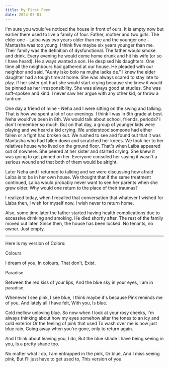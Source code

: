 ```yaml
---
title: My First Poem
date: 2024-05-01
---
```


I'm sure you would've noticed the house in front of ours. It is empty now but earlier there used to live a family of four. Father, mother and two girls. The elder one - Laiba was two years older than me and the younger one - Mantasha was too young. I think five maybe six years younger than me. Their family was the definition of dysfunctional. The father would smoke and drink. Every evening he would come home drunk and hit his wife (or so I have heard). He always wanted a son. He despised his daughters. One time all the neighbours had gathered at our house. He pleaded with our neighbor and said, "Aunty isko bolo na mujhe ladka de." I knew the elder daughter had a tough time at home. She was always scared to stay late to play. If her sister got hurt she would start crying because she knew it would be pinned as her irresponsibility. She was always good at studies. She was soft-spoken and kind. I never saw her argue with any other kid, or throw a tantrum. 

One day a friend of mine - Neha and I were sitting on the swing and talking. That is how we spent a lot of our evenings. I think I was in 6th grade at best. Neha would've been in 8th. We would talk about school, friends, periods? I don't remember so much. But on that day, a group of younger kids were playing and we heard a kid crying. We understood someone had either fallen or a fight had broken out. We rushed to see and found out that it was Mantasha who had fallen down and scratched her knees. We took her to her relatives house who lived on the ground floor. That's when Laiba appeared out of nowhere. She peered at her sister and started crying. She knew it was going to get pinned on her. Everyone consoled her saying it wasn't a serious wound and that both of them would be alright. 

Later Neha and I returned to talking and we were discussing how afraid Laiba is to be in her own house. We thought that if the same treatment continued, Laiba would probably never want to see her parents when she grew older. Why would one return to the place of their traumas? 

I realized today, when I recalled that conversation that whatever I wished for Liaba then, I wish for myself now. I wish never to return home. 

Also, some time later the father started having health complications due to excessive drinking and smoking. He died shortly after. The rest of the family moved out later. Since then, the house has been locked. No tenants, no owner. Just empty. 



-------


Here is my version of Colors:


Colours

I dream of you,
In colours,
That don't,
Exist. 

Paradise

Between the red kiss
of your lips,
And the blue sky
in your eyes,
I am in paradise. 

Whenever I see pink,
I see blue,
I think maybe it's because 
Pink reminds me of you,
And lately all I have felt,
With you,
Is blue. 

Cold mellow unloving blue. 
So now when I look at your rosy cheeks,
I'm always thinking about how
my eyes somehow alter the tones
to an icy and cold exterior
Or the feeling of pink that used
To wash over me
is now just blue rain,
Going away when you're gone,
only to return again. 

And I think about leaving you,
I do,
But the blue shade I have being seeing in you,
Is a pretty shade too. 

No matter what I do,
I am entrapped in the pink,
Or blue,
And I miss seeing pink,
But I'll just have to get used to,
This version of you.  
